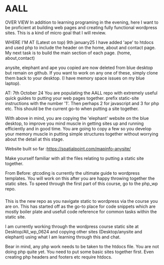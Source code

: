 # AALL

OVER VIEW
In addition to learning programing in the evening, here I want to be proficient at building web pages and creating fully functional wordpress sites. This is a kind of micro goal that I will review.


WHERE I'M AT (Latest on top)
9th january25
I have added 'ape' to htdocs and used php to include the header on the home, about and contact page. My next task is to build the main section of each page. (home, about,contact)


anysite, elephant and ape you copied are now deleted from blue desktop but remain on github. If you want to work on any one of these, simply clone them back to your desktop. (I have memory space issues on my blue laptop).

AT: 7th October 24
You are populating the AALL repo with extremely useful quick guides to putting your web pages together. prefix static-site instructions with the number '1'.  Then perhaps 2 for javascript and 3 for php etc. This should be the current go-to when putting a site together. 

With above in mind, you are copying the 'elephant' website on the blue desktop, to improve you mind muscle in getting sites up and running efficiently and in good time. You are going to copy a few so you develop your memory muscle in putting simple structures together without worrying about the detail at this stage.

Website built so far :https://spatialpoint.com/mapinfo-anysite/ 

Make yourself familiar with all the files relating to putting a static site together.

From Before:
gtcoding is currently the ultimate guide to wordpress templates. You will work on this after you are happy throwing together the static sites.
To speed through the first part of this course, go to the php_wp repo.

###
This is the new repo as you navigate static to wordpress via the course you are on.
This has started off as the go-to place for code snippets which are mostly boiler plate and usefull code reference for common tasks within the static site.

I am currently working through the wordpress course static site at Desktop/All_wp_0624 and copying other sites (Desktop/anysite and elephant) using what I am learning through this and chat.

Bear in mind, any php work needs to be taken to the htdocs file. You are not doing php quite yet. You need to put some basic sites together first. Even creating php headers and footers etc require htdocs. 


